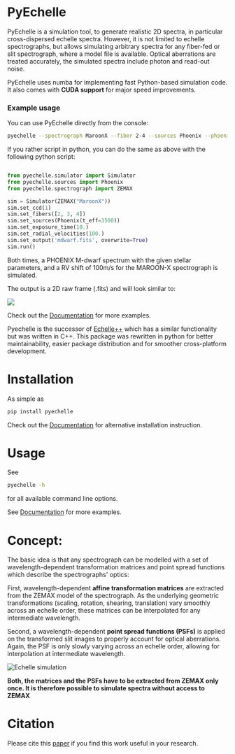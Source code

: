 # PyEchelle

PyEchelle is a simulation tool, to generate realistic 2D spectra, in particular cross-dispersed echelle spectra.
However, it is not limited to echelle spectrographs, but allows simulating arbitrary spectra for any fiber-fed or slit
spectrograph, where a model file is available. Optical aberrations are treated accurately, the simulated spectra include
photon and read-out noise.

PyEchelle uses numba for implementing fast Python-based simulation code. It also comes with **CUDA support** for major
speed improvements.

### Example usage

You can use PyEchelle directly from the console:

```bash
pyechelle --spectrograph MaroonX --fiber 2-4 --sources Phoenix --phoenix_t_eff 3500 -t 10 --rv 100 -o mdwarf.fit
```

If you rather script in python, you can do the same as above with the following python script:

```python

from pyechelle.simulator import Simulator
from pyechelle.sources import Phoenix
from pyechelle.spectrograph import ZEMAX

sim = Simulator(ZEMAX("MaroonX"))
sim.set_ccd(1)
sim.set_fibers([2, 3, 4])
sim.set_sources(Phoenix(t_eff=3500))
sim.set_exposure_time(10.)
sim.set_radial_velocities(100.)
sim.set_output('mdwarf.fits', overwrite=True)
sim.run()

```

Both times, a PHOENIX M-dwarf spectrum with the given stellar parameters, and a RV shift of 100m/s for the MAROON-X
spectrograph is simulated.

The output is a 2D raw frame (.fits) and will look similar to:

![](https://gitlab.com/Stuermer/pyechelle/-/raw/master/docs/source/_static/plots/mdwarf.jpg "")

Check out the [Documentation](https://stuermer.gitlab.io/pyechelle/usage.html) for more examples.

Pyechelle is the successor of [Echelle++](https://github.com/Stuermer/EchelleSimulator) which has a similar
functionality but was written in C++. This package was rewritten in python for better maintainability, easier package
distribution and for smoother cross-platform development.

# Installation

As simple as

```bash
pip install pyechelle
```

Check out the [Documentation](https://stuermer.gitlab.io/pyechelle/installation.html) for alternative installation instruction.

# Usage

See

```bash
pyechelle -h
```

for all available command line options.

See [Documentation](https://stuermer.gitlab.io/pyechelle/usage.html) for more examples.

# Concept:

The basic idea is that any spectrograph can be modelled with a set of wavelength-dependent transformation matrices and
point spread functions which describe the spectrographs' optics:

First, wavelength-dependent **affine transformation matrices** are extracted from the ZEMAX model of the spectrograph.
As the underlying geometric transformations (scaling, rotation, shearing, translation) vary smoothly across an echelle
order, these matrices can be interpolated for any intermediate wavelength.

Second, a wavelength-dependent **point spread functions (PSFs)** is applied on the transformed slit images to properly
account for optical aberrations. Again, the PSF is only slowly varying across an echelle order, allowing for
interpolation at intermediate wavelength.

![Echelle simulation](https://gitlab.com/Stuermer/pyechelle/-/raw/master/docs/source/_static/plots/intro.png "Echelle simulation")

**Both, the matrices and the PSFs have to be extracted from ZEMAX only once. It is therefore possible to simulate
spectra without access to ZEMAX**

# Citation

Please cite this [paper](http://dx.doi.org/10.1088/1538-3873/aaec2e) if you find this work useful in your research.
